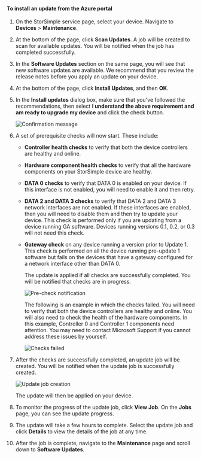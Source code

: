 <!--author=alkohli last changed: 03/17/16-->

#### To install an update from the Azure portal
1. On the StorSimple service page, select your device. Navigate to **Devices** > **Maintenance**.
2. At the bottom of the page, click **Scan Updates**. A job will be created to scan for available updates. You will be notified when the job has completed successfully.
3. In the **Software Updates** section on the same page, you will see that new software updates are available. We recommend that you review the release notes before you apply an update on your device.
4. At the bottom of the page, click **Install Updates**, and then **OK**.
5. In the **Install updates** dialog box, make sure that you've followed the recommendations, then select **I understand the above requirement and am ready to upgrade my device** and click the check button.
   
    ![Confirmation message](./media/storsimple-install-update2-via-portal/InstallUpdate12_2M.png)
6. A set of prerequisite checks will now start. These include:
   
   * **Controller health checks** to verify that both the device controllers are healthy and online.
   * **Hardware component health checks** to verify that all the hardware components on your StorSimple device are healthy.
   * **DATA 0 checks** to verify that DATA 0 is enabled on your device. If this interface is not enabled, you will need to enable it and then retry.
   * **DATA 2 and DATA 3 checks** to verify that DATA 2 and DATA 3 network interfaces are not enabled. If these interfaces are enabled, then you will need to disable them and then try to update your device. This check is performed only if you are updating from a device running GA software. Devices running versions 0.1, 0.2, or 0.3 will not need this check.
   * **Gateway check** on any device running a version prior to Update 1. This check is performed on all the device running pre-update 1 software but fails on the devices that have a gateway configured for a network interface other than DATA 0.
     
     The update is applied if all checks are successfully completed. You will be notified that checks are in progress.
     
     ![Pre-check notification](./media/storsimple-install-update2-via-portal/InstallUpdate12_3M.png)
     
     The following is an example in which the checks failed. You will need to verify that both the device controllers are healthy and online. You will also need to check the health of the hardware components. In this example, Controller 0 and Controller 1 components need attention. You may need to contact Microsoft Support if you cannot address these issues by yourself.
     
       ![Checks failed](./media/storsimple-install-update2-via-portal/HCS_PreUpgradeChecksFailed-include.png)
7. After the checks are successfully completed, an update job will be created. You will be notified when the update job is successfully created.
   
    ![Update job creation](./media/storsimple-install-update2-via-portal/InstallUpdate12_44M.png)
   
    The update will then be applied on your device.
8. To monitor the progress of the update job, click **View Job**. On the **Jobs** page, you can see the update progress.
9. The update will take a few hours to complete. Select the update job and click **Details** to view the details of the job at any time.
10. After the job is complete, navigate to the **Maintenance** page and scroll down to **Software Updates**.

